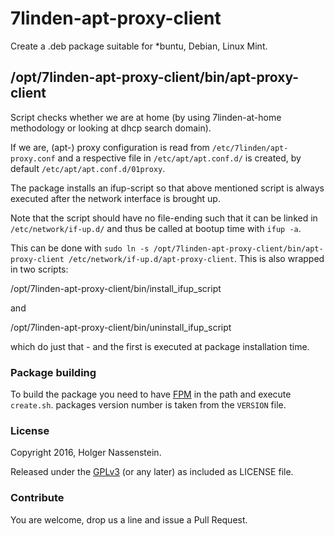 # 7linden-apt-proxy-client

Create a .deb package suitable for \*buntu, Debian, Linux Mint.

## /opt/7linden-apt-proxy-client/bin/apt-proxy-client

Script checks whether we are at home (by using 7linden-at-home methodology or looking at dhcp search domain).

If we are, (apt-) proxy configuration is read from `/etc/7linden/apt-proxy.conf` and a respective file in `/etc/apt/apt.conf.d/` is created, by default `/etc/apt/apt.conf.d/01proxy`.

The package installs an ifup-script so that above mentioned script is always executed after the network interface is brought up.

Note that the script should have no file-ending such that it can be linked in `/etc/network/if-up.d/` and thus be called at bootup time with `ifup -a`.

This can be done with `sudo ln -s /opt/7linden-apt-proxy-client/bin/apt-proxy-client /etc/network/if-up.d/apt-proxy-client`.
This is also wrapped in two scripts:

  /opt/7linden-apt-proxy-client/bin/install_ifup_script

and

  /opt/7linden-apt-proxy-client/bin/uninstall_ifup_script

which do just that - and the first is executed at package installation time.

### Package building

To build the package you need to have [FPM](https://github.com/jordansissel/fpm) in the path and execute `create.sh`.  packages version number is taken from the `VERSION` file.

### License

Copyright 2016, Holger Nassenstein.

Released under the [GPLv3](LICENSE) (or any later) as included as LICENSE file.

### Contribute

You are welcome, drop us a line and issue a Pull Request.

